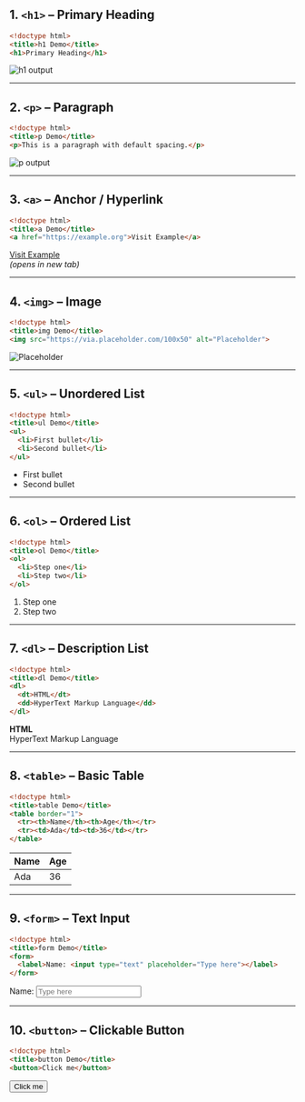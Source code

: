 <!-- ───────────────────────────────────────────── -->
<!-- 10 HTML BASICS – Code + Live Output           -->
<!-- Paste this entire block into your README.md   -->
<!-- ───────────────────────────────────────────── -->

## 1. `<h1>` – Primary Heading
```html
<!doctype html>
<title>h1 Demo</title>
<h1>Primary Heading</h1>
```
<picture>
  <source media="(prefers-color-scheme: dark)" srcset="https://via.placeholder.com/400x60/0d1117/ffffff?text=Primary+Heading"/>
  <img src="https://via.placeholder.com/400x60/ffffff/000000?text=Primary+Heading" alt="h1 output"/>
</picture>

---

## 2. `<p>` – Paragraph
```html
<!doctype html>
<title>p Demo</title>
<p>This is a paragraph with default spacing.</p>
```
<picture>
  <source media="(prefers-color-scheme: dark)" srcset="https://via.placeholder.com/400x60/0d1117/ffffff?text=This+is+a+paragraph+with+default+spacing."/>
  <img src="https://via.placeholder.com/400x60/ffffff/000000?text=This+is+a+paragraph+with+default+spacing." alt="p output"/>
</picture>

---

## 3. `<a>` – Anchor / Hyperlink
```html
<!doctype html>
<title>a Demo</title>
<a href="https://example.org">Visit Example</a>
```
[Visit Example](https://example.org)  
*(opens in new tab)*

---

## 4. `<img>` – Image
```html
<!doctype html>
<title>img Demo</title>
<img src="https://via.placeholder.com/100x50" alt="Placeholder">
```
<img src="https://via.placeholder.com/100x50" alt="Placeholder"/>

---

## 5. `<ul>` – Unordered List
```html
<!doctype html>
<title>ul Demo</title>
<ul>
  <li>First bullet</li>
  <li>Second bullet</li>
</ul>
```
- First bullet  
- Second bullet

---

## 6. `<ol>` – Ordered List
```html
<!doctype html>
<title>ol Demo</title>
<ol>
  <li>Step one</li>
  <li>Step two</li>
</ol>
```
1. Step one  
2. Step two

---

## 7. `<dl>` – Description List
```html
<!doctype html>
<title>dl Demo</title>
<dl>
  <dt>HTML</dt>
  <dd>HyperText Markup Language</dd>
</dl>
```
**HTML**  
HyperText Markup Language

---

## 8. `<table>` – Basic Table
```html
<!doctype html>
<title>table Demo</title>
<table border="1">
  <tr><th>Name</th><th>Age</th></tr>
  <tr><td>Ada</td><td>36</td></tr>
</table>
```
| Name | Age |
|------|-----|
| Ada  | 36  |

---

## 9. `<form>` – Text Input
```html
<!doctype html>
<title>form Demo</title>
<form>
  <label>Name: <input type="text" placeholder="Type here"></label>
</form>
```
Name: <input type="text" placeholder="Type here"/>

---

## 10. `<button>` – Clickable Button
```html
<!doctype html>
<title>button Demo</title>
<button>Click me</button>
```
<button>Click me</button>
